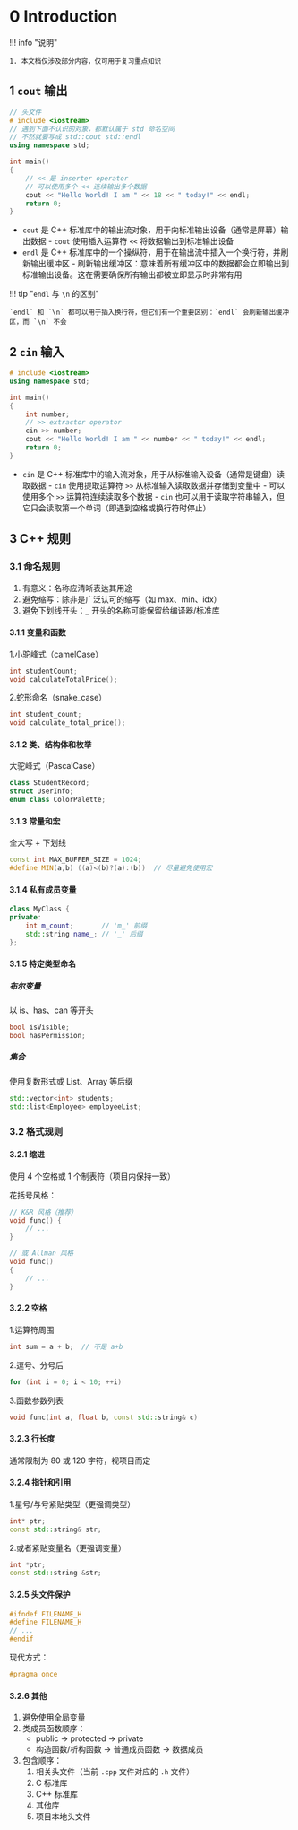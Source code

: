 # 0 Introduction

<!-- !!! tip "说明"

    本文档正在更新中…… -->

!!! info "说明"

    1. 本文档仅涉及部分内容，仅可用于复习重点知识

## 1 `cout` 输出

```cpp linenums="1" title="第一个 C++ 程序"
// 头文件
# include <iostream>
// 遇到下面不认识的对象，都默认属于 std 命名空间
// 不然就要写成 std::cout std::endl
using namespace std;

int main()
{
    // << 是 inserter operator
    // 可以使用多个 << 连续输出多个数据
    cout << "Hello World! I am " << 18 << " today!" << endl;
    return 0;
}
```

- `cout` 是 C++ 标准库中的输出流对象，用于向标准输出设备（通常是屏幕）输出数据
      - `cout` 使用插入运算符 `<<` 将数据输出到标准输出设备
- `endl` 是 C++ 标准库中的一个操纵符，用于在输出流中插入一个换行符，并刷新输出缓冲区
      - 刷新输出缓冲区：意味着所有缓冲区中的数据都会立即输出到标准输出设备。这在需要确保所有输出都被立即显示时非常有用

!!! tip "`endl` 与 `\n` 的区别"

    `endl` 和 `\n` 都可以用于插入换行符，但它们有一个重要区别：`endl` 会刷新输出缓冲区，而 `\n` 不会

## 2 `cin` 输入

```cpp linenums="1" title="C++ 的读入"
# include <iostream>
using namespace std;

int main()
{
    int number;
    // >> extractor operator
    cin >> number;
    cout << "Hello World! I am " << number << " today!" << endl;
    return 0;
}
```

- `cin` 是 C++ 标准库中的输入流对象，用于从标准输入设备（通常是键盘）读取数据
      - `cin` 使用提取运算符 `>>` 从标准输入读取数据并存储到变量中
      - 可以使用多个 `>>` 运算符连续读取多个数据
      - `cin` 也可以用于读取字符串输入，但它只会读取第一个单词（即遇到空格或换行符时停止）

## 3 C++ 规则

### 3.1 命名规则

1. 有意义：名称应清晰表达其用途
2. 避免缩写：除非是广泛认可的缩写（如 max、min、idx）
3. 避免下划线开头：`_` 开头的名称可能保留给编译器/标准库

#### 3.1.1 变量和函数

1.小驼峰式（camelCase）

```cpp linenums="1"
int studentCount;
void calculateTotalPrice();
```

2.蛇形命名（snake_case）

```cpp linenums="1"
int student_count;
void calculate_total_price();
```

#### 3.1.2 类、结构体和枚举

大驼峰式（PascalCase）

```cpp linenums="1"
class StudentRecord;
struct UserInfo;
enum class ColorPalette;
```

#### 3.1.3 常量和宏

全大写 + 下划线

```cpp linenums="1"
const int MAX_BUFFER_SIZE = 1024;
#define MIN(a,b) ((a)<(b)?(a):(b))  // 尽量避免使用宏
```

#### 3.1.4 私有成员变量

```cpp linenums="1"
class MyClass {
private:
    int m_count;       // 'm_' 前缀
    std::string name_; // '_' 后缀
};
```

#### 3.1.5 特定类型命名

##### 布尔变量

以 is、has、can 等开头

```cpp linenums="1"
bool isVisible;
bool hasPermission;
```

##### 集合

使用复数形式或 List、Array 等后缀

```cpp linenums="1"
std::vector<int> students;
std::list<Employee> employeeList;
```

### 3.2 格式规则

#### 3.2.1 缩进

使用 4 个空格或 1 个制表符（项目内保持一致）

花括号风格：

```cpp linenums="1"
// K&R 风格（推荐）
void func() {
    // ...
}

// 或 Allman 风格
void func()
{
    // ...
}
```

#### 3.2.2 空格

1.运算符周围

```cpp linenums="1"
int sum = a + b;  // 不是 a+b
```

2.逗号、分号后

```cpp linenums="1"
for (int i = 0; i < 10; ++i)
```

3.函数参数列表

```cpp linenums="1"
void func(int a, float b, const std::string& c)
```

#### 3.2.3 行长度

通常限制为 80 或 120 字符，视项目而定

#### 3.2.4 指针和引用

1.星号/与号紧贴类型（更强调类型）

```cpp linenums="1"
int* ptr;
const std::string& str;
```

2.或者紧贴变量名（更强调变量）

```cpp linenums="1"
int *ptr;
const std::string &str;
```

#### 3.2.5 头文件保护

```cpp linenums="1"
#ifndef FILENAME_H
#define FILENAME_H
// ...
#endif
```

现代方式：

```cpp linenums="1"
#pragma once
```

#### 3.2.6 其他

1. 避免使用全局变量
2. 类成员函数顺序：
      - public → protected → private
      - 构造函数/析构函数 → 普通成员函数 → 数据成员
3. 包含顺序：
      1. 相关头文件（当前 `.cpp` 文件对应的 `.h` 文件）
      2. C 标准库
      3. C++ 标准库
      4. 其他库
      5. 项目本地头文件
